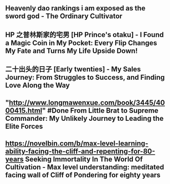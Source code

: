 ## Heavenly dao rankings i am exposed as the sword god - The Ordinary Cultivator

## HP 之普林斯家的宅男 [HP Prince's otaku] - I Found a Magic Coin in My Pocket: Every Flip Changes My Fate and Turns My Life Upside Down!

## 二十出头的日子 [Early twenties] - My Sales Journey: From Struggles to Success, and Finding Love Along the Way

## "http://www.longmawenxue.com/book/3445/4000415.html" #Done From Little Brat to Supreme Commander: My Unlikely Journey to Leading the Elite Forces

## https://novelbin.com/b/max-level-learning-ability-facing-the-cliff-and-repenting-for-80-years Seeking Immortality In The World Of Cultivation - Max level understanding: meditated facing wall of Cliff of Pondering for eighty years
